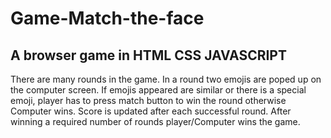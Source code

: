 # Game-Match-the-face
A browser game in HTML CSS JAVASCRIPT
-----------------------------------------------
There are many rounds in the game.
In a round two emojis are poped up on the computer screen.
If emojis appeared are similar or there is a special emoji,
player has to press match button to win the round otherwise Computer wins.
Score is updated after each successful round.
After winning a required number of rounds player/Computer wins the game.
